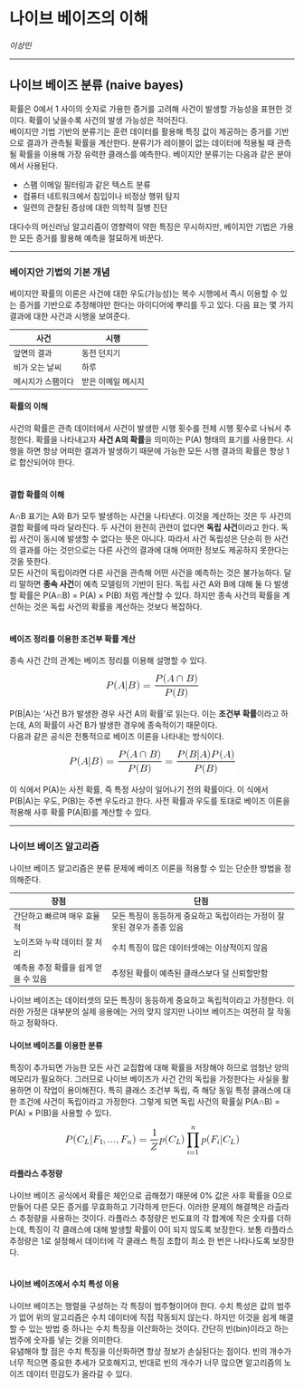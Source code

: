 나이브 베이즈의 이해
================
*이상민*

-----

## 나이브 베이즈 분류 (naive bayes)

확률은 0에서 1 사이의 숫자로 가용한 증거를 고려해 사건이 발생할 가능성을 표현한 것이다. 확률이 낮을수록 사건의 발생 가능성은
적어진다.  
베이지안 기법 기반의 분류기는 훈련 데이터를 활용해 특징 값이 제공하는 증거를 기반으로 결과가 관측될 확률을 계산한다. 분류기가
레이블이 없는 데이터에 적용될 때 관측될 확률을 이용해 가장 유력한 클래스를 예측한다. 베이지안 분류기는 다음과 같은 분야에서
사용된다.

  - 스팸 이메일 필터링과 같은 텍스트 분류
  - 컴퓨터 네트워크에서 침입이나 비정상 행위 탐지
  - 일련의 관찰된 증상에 대한 의학적 질병 진단

대다수의 머신러닝 알고리즘이 영향력이 약한 특징은 무시하지만, 베이지안 기법은 가용한 모든 증거를 활용해 예측을 절묘하게 바꾼다.

-----

### 베이지안 기법의 기본 개념

베이지안 확률의 이론은 사건에 대한 우도(가능성)는 복수 시행에서 즉시 이용할 수 있는 증거를 기반으로 추정해야만 한다는
아이디어에 뿌리를 두고 있다. 다음 표는 몇 가지 결과에 대한 사건과 시행을 보여준다.

| 사건        | 시행         |
| --------- | ---------- |
| 앞면의 결과    | 동전 던지기     |
| 비가 오는 날씨  | 하루         |
| 메시지가 스팸이다 | 받은 이메일 메시지 |

#### 확률의 이해

사건의 확률은 관측 데이터에서 사건이 발생한 시행 횟수를 전체 시행 횟수로 나눠서 추정한다. 확률을 나타내고자 **사건 A의
확률**을 의미하는 P(A) 형태의 표기를 사용한다. 시행을 하면 항상 어떠한 결과가 발생하기 때문에 가능한 모든 시행
결과의 확률은 항상 1로 합산되어야 한다. <br><br>

#### 결합 확률의 이해

A∩B 표기는 A와 B가 모두 발생하는 사건을 나타낸다. 이것을 계산하는 것은 두 사건의 결합 확률에 따라 달라진다. 두 사건이
완전히 관련이 없다면 **독립 사건**이라고 한다. 독립 사건이 동시에 발생할 수 없다는 뜻은 아니다. 따라서 사건 독립성은
단순히 한 사건의 결과를 아는 것만으로는 다른 사건의 결과에 대해 어떠한 정보도 제공하지 못한다는 것을 뜻한다.  
모든 사건이 독립이라면 다른 사건을 관측해 어떤 사건을 예측하는 것은 불가능하다. 달리 말하면 **종속 사건**이 예측 모델링의
기반이 된다. 독립 사건 A와 B에 대해 둘 다 발생할 확률은 P(A∩B) = P(A) × P(B) 처럼 계산할 수 있다.
하지만 종속 사건의 확률을 계산하는 것은 독립 사건의 확률을 계산하는 것보다 복잡하다. <br><br>

#### 베이즈 정리를 이용한 조건부 확률 계산

종속 사건 간의 관계는 베이즈 정리를 이용해 설명할 수 있다.

<p align=center>
<img src="formula/CodeCogsEqn.png">
</p>

P(B|A)는 ’사건 B가 발생한 경우 사건 A의 확률’로 읽는다. 이는 **조건부 확률**이라고 하는데, A의 확률이 사건 B가
발생한 경우에 종속적이기 때문이다.  
다음과 같은 공식은 전통적으로 베이즈 이론을 나타내는 방식이다.

<p align=center>
<img src="formula/CodeCogsEqn (1).png">
</p>

이 식에서 P(A)는 사전 확률, 즉 특정 사상이 일어나기 전의 확률이다. 이 식에서 P(B|A)는 우도, P(B)는 주변
우도라고 한다. 사전 확률과 우도를 토대로 베이즈 이론을 적용해 사후 확률 P(A|B)를 계산할 수 있다.

-----

### 나이브 베이즈 알고리즘

나이브 베이즈 알고리즘은 분류 문제에 베이즈 이론을 적용할 수 있는 단순한 방법을 정의해준다.

| 장점                    | 단점                                       |
| --------------------- | ---------------------------------------- |
| 간단하고 빠르며 매우 효율적       | 모든 특징이 동등하게 중요하고 독립이라는 가정이 잘못된 경우가 종종 있음 |
| 노이즈와 누락 데이터 잘 처리      | 수치 특징이 많은 데이터셋에는 이상적이지 않음                |
| 예측용 추정 확률을 쉽게 얻을 수 있음 | 추정된 확률이 예측된 클래스보다 덜 신뢰할만함                |

나이브 베이즈는 데이터셋의 모든 특징이 동등하게 중요하고 독립적이라고 가정한다. 이러한 가정은 대부분의 실제 응용에는 거의 맞지
않지만 나이브 베이즈는 여전히 잘 작동하고 정확하다.

#### 나이브 베이즈를 이용한 분류

특징이 추가되면 가능한 모든 사건 교집합에 대해 확률을 저장해야 하므로 엄청난 양의 메모리가 필요하다. 그러므로 나이브 베이즈가
사건 간의 독립을 가정한다는 사실을 활용하면 이 작업이 용이해진다. 특히 클래스 조건부 독립, 즉 해당 동일 특정 클래스에
대한 조건에 사건이 독립이라고 가정한다. 그렇게 되면 독립 사건의 확률실 P(A∩B) = P(A) × P(B)을 사용할 수
있다.

<p align=center>
<img src="formula/CodeCogsEqn (2).png">
</p>

#### 라플라스 추정량

나이브 베이즈 공식에서 확률은 체인으로 곱해졌기 때문에 0% 값은 사후 확률을 0으로 만들어 다른 모든 증거를 무효화하고 기각하게
만든다. 이러한 문제의 해결책은 라츨라스 추정량을 사용하는 것이다. 라플라스 추정량은 빈도표의 각 합계에 작은 숫자를 더하는데,
특징이 각 클래스에 대해 발생할 확률이 0이 되지 않도록 보장한다. 보통 라플라스 추정량은 1로 설정해서 데이터에 각 클래스
특징 조합이 최소 한 번은 나타나도록 보장한다. <br><br>

#### 나이브 베이즈에서 수치 특성 이용

나이브 베이즈는 행렬을 구성하는 각 특징이 범주형이어야 한다. 수치 특성은 값의 범주가 없어 위의 알고리즘은 수치 데이터에 직접
작동되지 않는다. 하지만 이것을 쉽게 해결할 수 있는 방법 중 하나는 수치 특징을 이산화하는 것이다. 간단히 빈(bin)이라고
하는 범주에 숫자를 넣는 것을 의미한다.  
유념해야 할 점은 수치 특징을 이산화하면 항상 정보가 손실된다는 점이다. 빈의 개수가 너무 적으면 중요한 추세가 모호해지고,
반대로 빈의 개수가 너무 많으면 알고리즘의 노이즈 데이터 민감도가 올라갈 수 있다.

